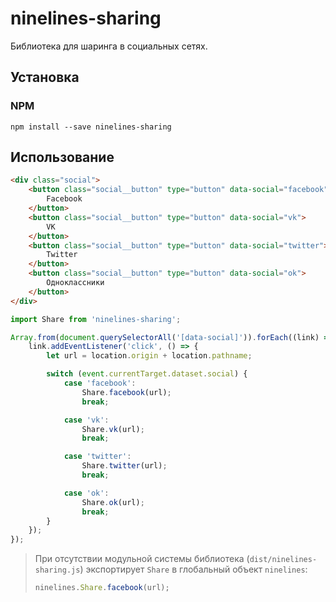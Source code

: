 # ninelines-sharing

Библиотека для шаринга в социальных сетях.

## Установка

### NPM

```
npm install --save ninelines-sharing
```

## Использование

```html
<div class="social">
    <button class="social__button" type="button" data-social="facebook">
        Facebook
    </button>
    <button class="social__button" type="button" data-social="vk">
        VK
    </button>
    <button class="social__button" type="button" data-social="twitter">
        Twitter
    </button>
    <button class="social__button" type="button" data-social="ok">
        Одноклассники
    </button>
</div>
```

```js
import Share from 'ninelines-sharing';

Array.from(document.querySelectorAll('[data-social]')).forEach((link) => {
    link.addEventListener('click', () => {
        let url = location.origin + location.pathname;

        switch (event.currentTarget.dataset.social) {
            case 'facebook':
                Share.facebook(url);
                break;

            case 'vk':
                Share.vk(url);
                break;

            case 'twitter':
                Share.twitter(url);
                break;

            case 'ok':
                Share.ok(url);
                break;
        }
    });
});
```

> При отсутствии модульной системы библиотека (`dist/ninelines-sharing.js`) экспортирует `Share` в глобальный объект `ninelines`:
> ```js
> ninelines.Share.facebook(url);
> ```
